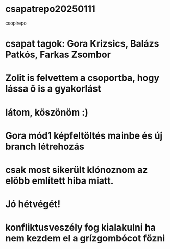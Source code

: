 # csapatrepo20250111
csopirepo
# csapat tagok: Gora Krizsics, Balázs Patkós, Farkas Zsombor 
# Zolit is felvettem a csoportba, hogy lássa ő is a gyakorlást 
# látom, köszönöm :)
# Gora mód1 képfeltöltés mainbe és új branch létrehozás
# csak most sikerült klónoznom az előbb említett hiba miatt.
# Jó hétvégét!
# konfliktusveszély fog kialakulni ha nem kezdem el a grízgombócot főzni
